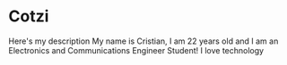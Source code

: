 # Cotzi
Here's my description
My name is Cristian, I am 22 years old and I am an Electronics and Communications Engineer Student!
I love technology
